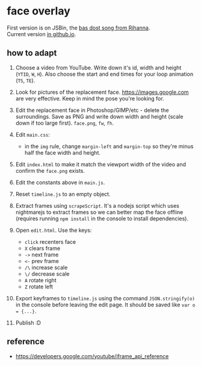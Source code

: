 # face overlay

First version is on JSBin, the [bas dost song from Rihanna](https://output.jsbin.com/tosotuy/latest/quiet).  
Current version [in github.io](https://josepedrodias.github.io/face-overlay/).

## how to adapt

1. Choose a video from YouTube. Write down it's id, width and height (`YTID`, `W`, `H`). Also choose the start and end times for your loop animation (`TS`, `TE`).
2. Look for pictures of the replacement face. <https://images.google.com> are very effective. Keep in mind the pose you're looking for.
3. Edit the replacement face in Photoshop/GIMP/etc - delete the surroundings. Save as PNG and write down width and height (scale down if too large first). `face.png`, `fw`, `fh`.
4. Edit `main.css`:
    * in the `img` rule, change `margin-left` and `margin-top` so they're minus half the face width and height.
4. Edit `index.html` to make it match the viewport width of the video and confirm the `face.png` exists.
5. Edit the constants above in `main.js`.
6. Reset `timeline.js` to an empty object.
7. Extract frames using `scrapeScript`. It's a nodejs script which uses nightmarejs to extract frames so we can better map the face offline (requires running `npm install` in the console to install dependencies).
8. Open `edit.html`. Use the keys:
    * `click` recenters face
    * `X` clears frame
    * `->` next frame
    * `<-` prev frame
    * `/\` increase scale
    * `\/` decrease scale
    * `A` rotate right
    * `Z` rotate left

9. Export keyframes to `timeline.js` using the command `JSON.stringify(o)` in the console before leaving the edit page. It should be saved like `var o = {...}`.
10. Publish :D

## reference

* <https://developers.google.com/youtube/iframe_api_reference>
